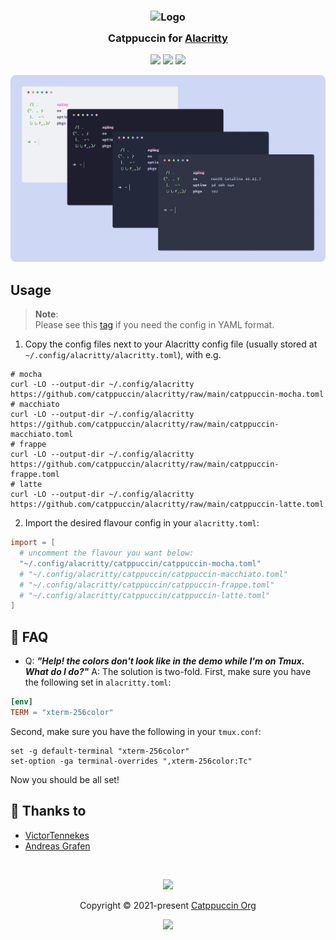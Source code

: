 <h3 align="center">
	<img src="https://raw.githubusercontent.com/catppuccin/catppuccin/main/assets/logos/exports/1544x1544_circle.png" width="100" alt="Logo"/><br/>
	<img src="https://raw.githubusercontent.com/catppuccin/catppuccin/main/assets/misc/transparent.png" height="30" width="0px"/>
	Catppuccin for <a href="https://github.com/alacritty/alacritty">Alacritty</a>
	<img src="https://raw.githubusercontent.com/catppuccin/catppuccin/main/assets/misc/transparent.png" height="30" width="0px"/>
</h3>

<p align="center">
    <a href="https://github.com/catppuccin/alacritty/stargazers"><img src="https://img.shields.io/github/stars/catppuccin/alacritty?colorA=363a4f&colorB=b7bdf8&style=for-the-badge"></a>
    <a href="https://github.com/catppuccin/alacritty/issues"><img src="https://img.shields.io/github/issues/catppuccin/alacritty?colorA=363a4f&colorB=f5a97f&style=for-the-badge"></a>
    <a href="https://github.com/catppuccin/alacritty/contributors"><img src="https://img.shields.io/github/contributors/catppuccin/alacritty?colorA=363a4f&colorB=a6da95&style=for-the-badge"></a>
</p>

<p align="center">
  <img src="assets/screenshot.webp"/>
</p>

## Usage

> **Note**:\
> Please see this [tag](https://github.com/catppuccin/alacritty/tree/yaml) if you need the config in YAML format.

1. Copy the config files next to your Alacritty config file (usually stored at `~/.config/alacritty/alacritty.toml`), with e.g.

```
# mocha
curl -LO --output-dir ~/.config/alacritty https://github.com/catppuccin/alacritty/raw/main/catppuccin-mocha.toml
# macchiato
curl -LO --output-dir ~/.config/alacritty https://github.com/catppuccin/alacritty/raw/main/catppuccin-macchiato.toml
# frappe
curl -LO --output-dir ~/.config/alacritty https://github.com/catppuccin/alacritty/raw/main/catppuccin-frappe.toml
# latte
curl -LO --output-dir ~/.config/alacritty https://github.com/catppuccin/alacritty/raw/main/catppuccin-latte.toml
```

2. Import the desired flavour config in your `alacritty.toml`:

```toml
import = [
  # uncomment the flavour you want below:
  "~/.config/alacritty/catppuccin/catppuccin-mocha.toml"
  # "~/.config/alacritty/catppuccin/catppuccin-macchiato.toml"
  # "~/.config/alacritty/catppuccin/catppuccin-frappe.toml"
  # "~/.config/alacritty/catppuccin/catppuccin-latte.toml"
]
```

## 🙋 FAQ

- Q: **_"Help! the colors don't look like in the demo while I'm on Tmux. What do I do?"_**
  A: The solution is two-fold. First, make sure you have the following set in `alacritty.toml`:

```toml
[env]
TERM = "xterm-256color"
```

Second, make sure you have the following in your `tmux.conf`:

```
set -g default-terminal "xterm-256color"
set-option -ga terminal-overrides ",xterm-256color:Tc"
```

Now you should be all set!

## 💝 Thanks to

- [VictorTennekes](https://github.com/VictorTennekes)
- [Andreas Grafen](https://github.com/andreasgrafen)

&nbsp;

<p align="center"><img src="https://raw.githubusercontent.com/catppuccin/catppuccin/main/assets/footers/gray0_ctp_on_line.svg?sanitize=true" /></p>
<p align="center">Copyright &copy; 2021-present <a href="https://github.com/catppuccin" target="_blank">Catppuccin Org</a>
<p align="center"><a href="https://github.com/catppuccin/catppuccin/blob/main/LICENSE"><img src="https://img.shields.io/static/v1.svg?style=for-the-badge&label=License&message=MIT&logoColor=d9e0ee&colorA=363a4f&colorB=b7bdf8"/></a></p>
